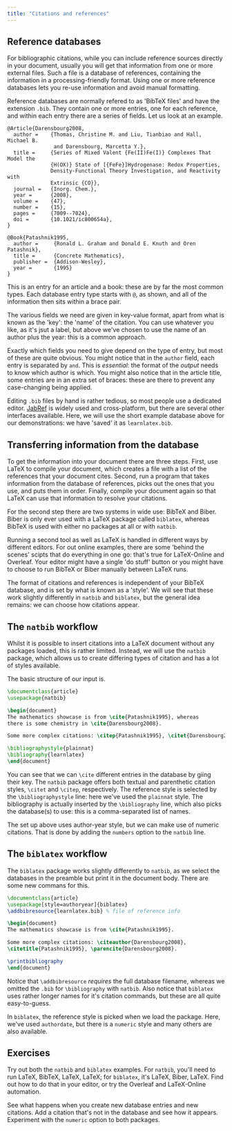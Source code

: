 ```yaml
---
title: "Citations and references"
---
```

<script>
preincludes = {
 "pre1": {
    "pre0": "learnlatex.bib"
   }
}
</script>

## Reference databases

For bibliographic citations, while you can include reference sources directly in
your document, usually you will get that information from one or more external
files. Such a file is a database of references, containing the information in a
processing-friendly format. Using one or more reference databases lets you
re-use information and avoid manual formatting.

Reference databases are normally refered to as 'BibTeX files' and have the
extension `.bib`. They contain one or more entries, one for each reference, and
within each entry there are a series of fields. Let us look at an example.

<!-- {% raw %} -->
```
@Article{Darensbourg2008,
  author =    {Thomas, Christine M. and Liu, Tianbiao and Hall, Michael B.
               and Darensbourg, Marcetta Y.},
  title =     {Series of Mixed Valent {Fe(II)Fe(I)} Complexes That Model the
              {H(OX)} State of [{FeFe}]Hydrogenase: Redox Properties,
              Density-Functional Theory Investigation, and Reactivity with
              Extrinsic {CO}},
  journal =   {Inorg. Chem.},
  year =      {2008},
  volume =    {47},
  number =    {15},
  pages =     {7009--7024},
  doi =       {10.1021/ic800654a},
}

@Book{Patashnik1995,
  author =     {Ronald L. Graham and Donald E. Knuth and Oren Patashnik},
  title =      {Concrete Mathematics},
  publisher =  {Addison-Wesley},
  year =       {1995}
}
```
<!-- {% endraw %} -->

This is an entry for an article and a book: these are by far the most common
types. Each database entry type starts with `@`, as shown, and all of the
information then sits within a brace pair.

The various fields we need are given in key-value format, apart from what is
known as the 'key': the 'name' of the citation. You can use whatever you like,
as it's jsut a label, but above we've chosen to use the name of an author plus
the year: this is a common approach.

Exactly which fields you need to give depend on the type of entry, but most of
these are quite obvious. You might notice that in the `author` field, each entry
is separated by `and`. This is _essential_: the format of the _output_ needs to
know which author is which. You might also notice that in the article title,
some entries are in an extra set of braces: these are there to prevent any
case-changing being applied.

Editing `.bib` files by hand is rather tedious, so most people use a dedicated
editor. [JabRef](https://www.jabref.org) is widely used and cross-platform,
but there are several other interfaces available. Here, we will use the short
example database above for our demonstrations: we have 'saved' it as
`learnlatex.bib`.

## Transferring information from the database

To get the information into your document there are three steps.
First, use LaTeX to compile your document, which
creates a file with a list of the references that your document cites.
Second, run a program that takes information from the database of references,
picks out the ones that you use, and puts them in order.
Finally, compile your document again so that LaTeX can use that information
to resolve your citations.

For the second step there are two systems in wide use: BibTeX and
Biber. Biber is only ever used with a LaTeX package called `biblatex`, whereas
BibTeX is used with either no packages at all or with `natbib`.

Running a second tool as well as LaTeX is handled in different ways by different
editors. For out online examples, there are some 'behind the scenes' scipts
that do everything in one go: that's true for LaTeX-Online and Overleaf. Your
editor might have a single 'do stuff' button or you might have to choose to run
BibTeX or Biber manually between LaTeX runs.

The format of citations and references is independent of your BibTeX database,
and is set by what is known as a 'style'. We will see that these work slightly
differently in `natbib` and `biblatex`, but the general idea remains: we can
choose how citations appear.

## The `natbib` workflow

Whilst it is possible to insert citations into a LaTeX document without
any packages loaded, this is rather limited. Instead, we will use the
`natbib` package, which allows us to create differing types of citation and
has a lot of styles available.

The basic structure of our input is.

```latex
\documentclass{article}
\usepackage{natbib}

\begin{document}
The mathematics showcase is from \cite{Patashnik1995}, whereas
there is some chemistry in \cite{Darensbourg2008}.

Some more complex citations: \citep{Patashnik1995}, \citet{Darensbourg2008}.

\bibliographystyle{plainnat}
\bibliography{learnlatex}
\end{document}
```

You can see that we can `\cite` different entries in the database by giing their
key. The `natbib` package offers both textual and parenthetic citation styles,
`\citet` and `\citep`, respectively. The reference style is selected by the
`\bibliographystyle` line: here we've used the `plainnat` style. The
bibliography is actually inserted by the `\bibliography` line, which also picks
the database(s) to use: this is a comma-separated list of names.

The set up above uses author-year style, but we can make use of numeric
citations. That is done by adding the `numbers` option to the `natbib` line.

## The `biblatex` workflow

The `biblatex` package works slightly differently to `natbib`, as we select
the databases in the preamble but print it in the document body. There are
some new commans for this.

```latex
\documentclass{article}
\usepackage[style=authoryear]{biblatex}
\addbibresource{learnlatex.bib} % file of reference info

\begin{document}
The mathematics showcase is from \cite{Patashnik1995}.

Some more complex citations: \citeauthor{Darensbourg2008},
\citetitle{Patashnik1995}, \parencite{Darensbourg2008}.

\printbibliography
\end{document}
```

Notice that `\addbibresource` _requires_ the full database filename, whereas
we omitted the `.bib` for `\bibliography` with `natbib`. Also notice that
`biblatex` uses rather longer names for it's citation commands, but these are
all quite easy-to-guess.

In `biblatex`, the reference style is picked when we load the package. Here,
we've used `authordate`, but there is a `numeric` style and many others are
also available.

## Exercises

Try out both the `natbib` and `biblatex` examples. For `natbib`, you'll need
to run LaTeX, BibTeX, LaTeX, LaTeX; for `biblatex`, it's LaTeX, Biber, LaTeX.
Find out how to do that in your editor, or try the Overleaf and LaTeX-Online
automation.

See what happens when you create new database entries and new citations. Add
a citation that's not in the database and see how it appears. Experiment
with the `numeric` option to both packages.
